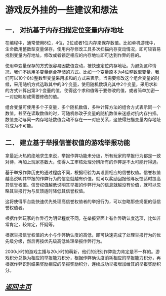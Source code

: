游戏反外挂的一些建议和想法
==================================================================


一．	对抗基于内存扫描定位变量内存地址
------------------------------------------------------------------ 
在编程中，通常使用8位，4位，2位或者1位内存来保存数值。比如单机游戏中，生命数用整数型变量保存，使用内存修改工具多次扫描内存变动情况，即可较容易找到变量内存地址，修改或者锁定相应的内存地址即可达到作弊的目的。

使用单变量保存的方式很容易因数值变动，被快速定位内存地址。为避免这种情况，我们不妨用多变量组合存储的方式。比如一个变量原本为4位整数型变量，我们可以10个8位整数型变量采用求和的方式来表示。当需要修改这个组合变量的时候，采用随机方式选取其中的3个变量，使用随机数填充其中2个变量，采用求和的方式计算出第3个变量的值，使得这个求和值等于要修改的值，或者简单加密一一对应映射成需要修改的值。

组合变量可使用多个子变量，多个随机数值，多种计算方法的组合方式表示同一个数值。甚至在读取数值的时，可随机修改子变量的随机数值来迷惑对抗内存扫描。数值变动与同一内存地址数值变动不存在一一对应关系，这使得扫描变量内存地址将成为不可能。

二．	建立基于举报信誉权值的游戏举报功能
------------------------------------------------------------------ 
拿最近火热的绝地求生来说，举报作弊功能未分级，所有玩家的举报行为都是一致对待，再加上玩家基数大，使得人工审核处理分辨所有的作弊是不太可能行得通。

基于举报作弊历史的通过程度不同，根据经验为其设置相应的信誉权值。信誉权值越高说明其举报的作弊行为的信息就越有价值，就可以奖励回报他与反馈适时提高其信誉权值。信誉权值越低说明其举报的作弊行为的信息就越没有价值，就可以忽略其举报行为与反馈适时降低其信誉权值。  
	
这将使得平台能快速优先处理高信誉权值者的举报行为，可以忽略那些捣蛋的低信誉权值者。

根据作弊玩家的作弊行为明显程度不同，在举报界面上有作弊确认度选项，比如非常肯定，较肯定，怀疑等。

根据举报信誉权值的大小与作弊确认度的高低，即可快速完成了处理举报行为的优先级分级，然后再按优先级高低处理举报作弊行为。

2000小时的游戏主播与20小时的萌新，他们的识别作弊能力肯定是不一样的。游戏积分兑换为相应的举报能力积分，根据作弊确认度消耗相应的举报能力积分，再根据作弊识别结果奖励相应的举报奖励积分，连续成功举报增加给其的举报奖励积分。


[*返回主页*](.)
------------------------------------------------------------------
